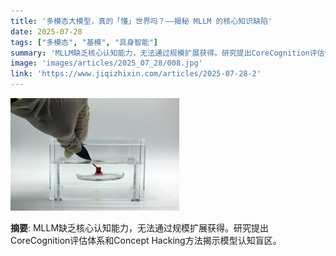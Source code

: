 ```yaml
---
title: '多模态大模型，真的「懂」世界吗？——揭秘 MLLM 的核心知识缺陷'
date: 2025-07-28
tags: ["多模态", "基模", "具身智能"]
summary: 'MLLM缺乏核心认知能力，无法通过规模扩展获得。研究提出CoreCognition评估体系和Concept Hacking方法揭示模型认知盲区。'
image: 'images/articles/2025_07_28/008.jpg'
link: 'https://www.jiqizhixin.com/articles/2025-07-28-2'
---
```

![多模态大模型，真的「懂」世界吗？——揭秘 MLLM 的核心知识缺陷](images/articles/2025_07_28/008.jpg)

**摘要**: MLLM缺乏核心认知能力，无法通过规模扩展获得。研究提出CoreCognition评估体系和Concept Hacking方法揭示模型认知盲区。
